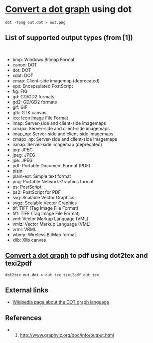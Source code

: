 # [Convert a dot graph](ClConvertDotGraph.htm) using dot

```
dot -Tpng out.dot > out.png
```

## List of supported output types (from \[1\])

 

-   bmp: Windows Bitmap Format
-   canon: DOT
-   dot: DOT
-   xdot: DOT
-   cmap: Client-side imagemap (deprecated)
-   eps: Encapsulated PostScript
-   fig: FIG
-   gd: GD/GD2 formats
-   gd2: GD/GD2 formats
-   gif: GIF
-   gtk: GTK canvas
-   ico: Icon Image File Format
-   imap: Server-side and client-side imagemaps
-   cmapx: Server-side and client-side imagemaps
-   imap\_np: Server-side and client-side imagemaps
-   cmapx\_np: Server-side and client-side imagemaps
-   ismap: Server-side imagemap (deprecated)
-   jpg: JPEG
-   jpeg: JPEG
-   jpe: JPEG
-   pdf: Portable Document Format (PDF)
-   plain
-   plain-ext: Simple text format
-   png: Portable Network Graphics format
-   ps: PostScript
-   ps2: PostScript for PDF
-   svg: Scalable Vector Graphics
-   svgz: Scalable Vector Graphics
-   tif: TIFF (Tag Image File Format)
-   tiff: TIFF (Tag Image File Format)
-   vml: Vector Markup Language (VML)
-   vmlz: Vector Markup Language (VML)
-   vrml: VRML
-   wbmp: Wireless BitMap format
-   xlib: Xlib canvas

## [Convert a dot graph](ClConvertDotGraph.htm) to pdf using dot2tex and texi2pdf

```
dot2tex out.dot > out.tex texi2pdf out.tex
```

## External links

-   [Wikipedia page about the DOT graph
    language](http://en.wikipedia.org/wiki/DOT_language)

## References

 * 1.  http://www.graphviz.org/doc/info/output.html
